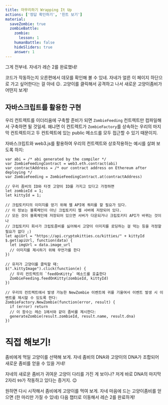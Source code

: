 ```yaml
---
title: 마무리하기 Wrapping It Up
actions: ['정답 확인하기', '힌트 보기']
material:
  saveZombie: true
  zombieBattle:
    zombie:
      lesson: 1
    humanBattle: false
    hideSliders: true
    answer: 1
---
```


그게 전부네. 자네가 레슨 2를 완료했네! 

코드가 작동하는지 오른편에서 데모를 확인해 볼 수 있네. 자네가 얼른 이 페이지 하단으로 가고 싶어한다는 걸 아네 😉. 고양이를 클릭해서 공격하고 나서 새로운 고양이좀비가 어떤지 보게! 

## 자바스크립트를 활용한 구현

우리 컨트렉트를 이더리움에 구축할 준비가 되면 `ZombieFeeding` 컨트렉트만 컴파일해서 구축하면 될 것일세. 왜냐면 이 컨트렉트가 `ZombieFactory`를 상속하는 우리의 마지막 컨트렉트이고 두 컨트렉트에 있는 public 메소드를 모두 접근할 수 있기 때문이지.

자바스크립트와 web3.js를 활용하여 우리의 컨트렉트와 상호작용하는 예시를 살펴 보도록 하지: 

```
var abi = /* abi generated by the compiler */
var ZombieFeedingContract = web3.eth.contract(abi)
var contractAddress = /* our contract address on Ethereum after deploying */
var ZombieFeeding = ZombieFeedingContract.at(contractAddress)

// 우리 좀비의 ID와 타겟 고양이 ID를 가지고 있다고 가정하면 
let zombieId = 1;
let kittyId = 1;

// 크립토키티의 이미지를 얻기 위해 웹 API에 쿼리를 할 필요가 있다. 
// 이 정보는 블록체인이 아닌 크립토키티 웹 서버에 저장되어 있다.
// 모든 것이 블록체인에 저장되어 있으면 서버가 다운되거나 크립토키티 API가 바뀌는 것이나 
// 크립토키티 회사가 크립토좀비를 싫어해서 고양이 이미지를 로딩하는 걸 막는 등을 걱정할 필요가 없다 ;) 
let apiUrl = "https://api.cryptokitties.co/kitties/" + kittyId
$.get(apiUrl, function(data) {
  let imgUrl = data.image_url
  // 이미지를 제시하기 위해 무언가를 한다 
})

// 유저가 고양이를 클릭할 때:
$(".kittyImage").click(function(e) {
  // 우리 컨트렉트의 `feedOnKitty` 메소드를 호출한다 
  ZombieFeeding.feedOnKitty(zombieId, kittyId)
})

// 우리의 컨트렉트에서 발생 가능한 NewZombie 이벤트에 귀를 기울여서 이벤트 발생 시 이벤트를 제시할 수 있도록 한다: 
ZombieFactory.NewZombie(function(error, result) {
  if (error) return
  // 이 함수는 레슨 1에서와 같이 좀비를 제시한다: 
  generateZombie(result.zombieId, result.name, result.dna)
})
```

# 직접 해보기!

좀비에게 먹일 고양이를 선택해 보게. 자네 좀비의 DNA와 고양이의 DNA가 조합되어 새로운 좀비를 얻을 수 있을 거네! 

자네의 새로운 좀비가 귀여운 고양이 다리를 가진 게 보이나? 저게 바로 DNA의 마지막 2자리 `99`가 작동하고 있다는 증거지. 😉

원하면 다시 시작해서 좀비에게 고양이를 먹여 보게. 자네 마음에 드는 고양이좀비를 얻으면 (한 마리만 가질 수 있네) 다음 챕터로 이동해서 레슨 2를 완료하게! 